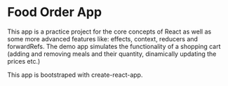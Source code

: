 # Food Order App

This app is a practice project for the core concepts of React as well as some more advanced features like: effects, context, reducers and forwardRefs. The demo app simulates the functionality of a shopping cart (adding and removing meals and their quantity, dinamically updating the prices etc.)

This app is bootstraped with create-react-app.
